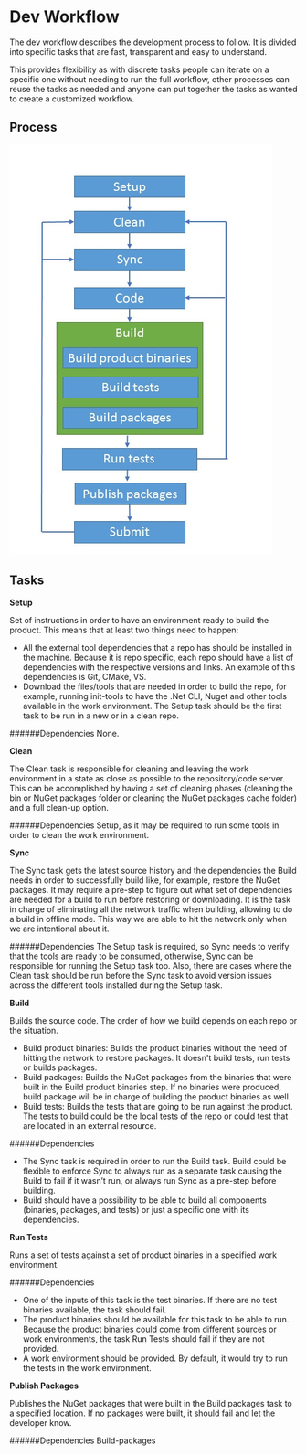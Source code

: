 Dev Workflow
===============
The dev workflow describes the development process to follow. It is divided into specific tasks that are fast, transparent and easy to understand.

This provides flexibility as with discrete tasks people can iterate on a specific one without needing to run the full workflow, other processes can reuse the tasks as needed and anyone can put together the tasks as wanted to create a customized workflow.

## Process 
![Dev Workflow process](images/Dev-workflow.jpg)

## Tasks

**Setup**

Set of instructions in order to have an environment ready to build the product. 
This means that at least two things need to happen:
* All the external tool dependencies that a repo has should be installed in the machine. Because it is repo specific, each repo should have a list of dependencies with the respective versions and links. An example of this dependencies is Git, CMake, VS.
* Download the files/tools that are needed in order to build the repo, for example, running init-tools to have the .Net CLI, Nuget and other tools available in the work environment.
The Setup task should be the first task to be run in a new or in a clean repo.

######Dependencies
None.

**Clean**

The Clean task is responsible for cleaning and leaving the work environment in a state as close as possible to the repository/code server. This can be accomplished by having a set of cleaning phases (cleaning the bin or NuGet packages folder or cleaning the NuGet packages cache folder) and a full clean-up option.

######Dependencies
Setup, as it may be required to run some tools in order to clean the work environment.

**Sync**

The Sync task gets the latest source history and the dependencies the Build needs in order to successfully build like, for example, restore the NuGet packages. 
It may require a pre-step to figure out what set of dependencies are needed for a build to run before restoring or downloading.
It is the task in charge of eliminating all the network traffic when building, allowing to do a build in offline mode. This way we are able to hit the network only when we are intentional about it.

######Dependencies
The Setup task is required, so Sync needs to verify that the tools are ready to be consumed, otherwise, Sync can be responsible for running the Setup task too. 
Also, there are cases where the Clean task should be run before the Sync task to avoid version issues across the different tools installed during the Setup task.

**Build**

Builds the source code. The order of how we build depends on each repo or the situation.

* Build product binaries: Builds the product binaries without the need of hitting the network to restore packages. It doesn't build tests, run tests or builds packages.
* Build packages: Builds the NuGet packages from the binaries that were built in the Build product binaries step. If no binaries were produced, build package will be in charge of building the product binaries as well. 
* Build tests: Builds the tests that are going to be run against the product. The tests to build could be the local tests of the repo or could test that are located in an external resource.

######Dependencies
* The Sync task is required in order to run the Build task. Build could be flexible to enforce Sync to always run as a separate task causing the Build to fail if it wasn’t run, or always run Sync as a pre-step before building.
* Build should have a possibility to be able to build all components (binaries, packages, and tests) or just a specific one with its dependencies.

**Run Tests**

Runs a set of tests against a set of product binaries in a specified work environment.

######Dependencies
* One of the inputs of this task is the test binaries. If there are no test binaries available, the task should fail.
* The product binaries should be available for this task to be able to run. Because the product binaries could come from different sources or work environments, the task Run Tests should fail if they are not provided.
* A work environment should be provided. By default, it would try to run the tests in the work environment.

**Publish Packages**

Publishes the NuGet packages that were built in the Build packages task to a specified location. If no packages were built, it should fail and let the developer know.

######Dependencies
Build-packages
